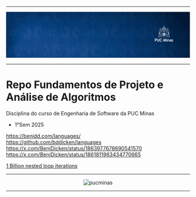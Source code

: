 -----

<img alt="pucminas" src="https://github.com/joaopauloaramuni/joaopauloaramuni/blob/main/img/FUNDOCOREUCAPA.jpg?raw=true"/>

-----

# Repo Fundamentos de Projeto e Análise de Algoritmos

Disciplina do curso de Engenharia de Software da PUC Minas 

- 1°Sem 2025

https://benjdd.com/languages/
<br>https://github.com/bddicken/languages
<br>https://x.com/BenjDicken/status/1863977678690541570
<br>https://x.com/BenjDicken/status/1861811963434770665

<!--
| 1 Billion nested loop iterations |
|----------------------------------|
| <img src="https://github.com/joaopauloaramuni/fundamentos-de-projeto-e-analise-de-algoritmos/blob/main/img/BenjDicken-1863977678690541570-100MB.gif?raw=true" alt="1 Billion nested loop iterations" /> |
-->

[1 Billion nested loop iterations](https://github.com/user-attachments/assets/ecc2b488-08b9-4fa8-a86e-3091cba92e91)

-----

<div align="center">
  <img width="70%" alt="pucminas" src="https://github.com/joaopauloaramuni/joaopauloaramuni/blob/main/img/engsoft.png?raw=true"/>
</div>

-----
